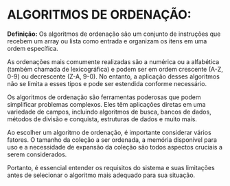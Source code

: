 # ALGORITMOS DE ORDENAÇÃO:

**Definição:** Os algoritmos de ordenação são um conjunto de instruções que recebem um array ou
lista como entrada e organizam os itens em uma ordem específica.

As ordenações mais comumente realizadas são a numérica ou a alfabética (também chamada de lexicográfica) e podem ser em ordem crescente (A-Z, 0-9) ou decrescente (Z-A, 9-0).
No entanto, a aplicação desses algoritmos não se limita a esses tipos e pode ser estendida conforme necessário.

Os algoritmos de ordenação são ferramentas poderosas que podem simplificar problemas complexos. 
Eles têm aplicações diretas em uma variedade de campos, incluindo algoritmos de busca, bancos de dados, métodos de divisão e conquista, 
estruturas de dados e muito mais.

Ao escolher um algoritmo de ordenação, é importante considerar vários fatores. 
O tamanho da coleção a ser ordenada, a memória disponível para uso e a necessidade de expansão da coleção são todos aspectos cruciais a serem considerados.

Portanto, é essencial entender os requisitos do sistema e suas limitações antes de selecionar o algoritmo mais adequado para sua situação.
